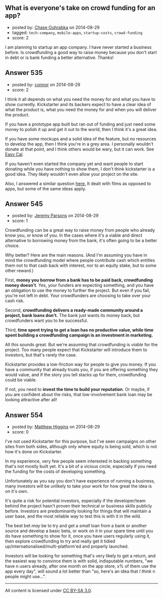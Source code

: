 ## What is everyone's take on crowd funding for an app?

- posted by: [Chase Ouhrabka](https://stackexchange.com/users/4956076/chase-ouhrabka) on 2014-08-29
- tagged: `tech-company`, `mobile-apps`, `startup-costs`, `crowd-funding`
- score: 2

I am planning to startup an app company. I have never started a business before. Is crowdfunding a good way to raise money because you don't start in debt or is bank funding a better alternative. Thanks!


## Answer 535

- posted by: [connor](https://stackexchange.com/users/392995/connor) on 2014-08-29
- score: 2

<p>I think it all depends on what you need the money for and what you have to show currently. Kickstarter and its backers expect to have a clear idea of what the product is, what you need the money for and when you will deliver the product.</p>

<p>If you have a prototype app built but ran out of funding and just need some money to polish it up and get it out to the world, then I think it's a great idea.</p>

<p>If you have some mockups and a solid idea of the feature, but no resources to develop the app, then I think you're in a grey area. I personally wouldn't donate at that point, and I think others would be wary, but it can work. See <a href="https://www.kickstarter.com/projects/166992776/easy-cal-ios-calendar-application" rel="nofollow noreferrer">Easy Cal</a>.</p>

<p>If you haven't even started the company yet and want people to start donating while you have nothing to show them, I don't think kickstarter is a good idea. They likely wouldn't even allow your project on the site.</p>

<p>Also, I answered a similar question <a href="https://startups.stackexchange.com/questions/136/when-is-using-a-fundraising-site-such-as-indiegogo-or-kickstarter-appropriate">here.</a> It dealt with films as opposed to apps, but some of the same ideas apply.</p>



## Answer 545

- posted by: [Jeremy Parsons](https://stackexchange.com/users/497810/jeremy-parsons) on 2014-08-29
- score: 1

Crowdfunding can be a great way to raise money from people who already know you, or know of you. In the cases where it's a viable and direct alternative to borrowing money from the bank, it's often going to be a better choice.

Why better? Here are the main reasons. (And I'm assuming you have in mind the crowdfunding model where people contribute cash which entitles them not to that cash back with interest, nor to an equity stake, but to some other reward.)

First, **money you borrow from a bank has to be paid back, crowdfunding money doesn't**. Yes, your funders are expecting something, and you have an obligation to use the money to further the project. But even if you fail, you're not left in debt. Your crowdfunders are choosing to take over your cash risk.

Second, **crowdfunding delivers a ready-made community around a project, bank loans don't.** The bank just wants its money back, but crowdfunders want you to be successful.

Third, **time spent trying to get a loan has no productive value, while time spent building a crowdfunding campaign is an investment in marketing.**

All this sounds great. But we're assuming that crowdfunding is *viable* for the project. Too many people expect that Kickstarter will introduce them to investors, but that's rarely the case. 

Kickstarter provides a low-friction way for people to give you money. If you have a community that already trusts you, if you are offering something they would value, and if the story you tell stacks up for them, crowdfunding could be viable. 

If not, you need to **invest the time to build your reputation**. Or maybe, if you are confident about the risks, that low-involvement bank loan may be looking attractive after all!


## Answer 554

- posted by: [Matthew Higgins](https://stackexchange.com/users/439334/matthew-higgins) on 2014-08-29
- score: 0

I've not used Kickstarter for this purpose, but I've seen campaigns on other sites from both sides, although only where equity is being sold, which is not how it's done on Kickstarter.

In my experience, very few people seem interested in backing something that's not mostly built yet. It's a bit of a vicious circle, especially if you need the funding for the costs of developing something.

Unfortunately as you say you don't have experience of running a business, many investors will be unlikely to take your work for how great the idea is on it's own.

It's quite a risk for potential investors, especially if the developer/team behind the project hasn't proven their technical or business skills publicly before. Investors are predominantly looking for things that will maintain a user base, and the most reliable way to test this is with it in the wild.

The best bet *may* be to try and get a *small* loan from a bank or another source and develop a basic beta, or work on it in your spare time until you do have something to show for it, once you have users regularly using it, then explore crowdfunding to try and really get it tidied up/internationalised/multi-platform'ed and properly launched. 

Investors will be looking for something that's very likely to get a return, and the easiest way to convince them is with solid, indisputable numbers, "we have n users already, after one month on the app store, x% of them use the app every day", will sound a lot better than "so, here's an idea that *I think* n people might use...".



---

All content is licensed under [CC BY-SA 3.0](https://creativecommons.org/licenses/by-sa/3.0/).

